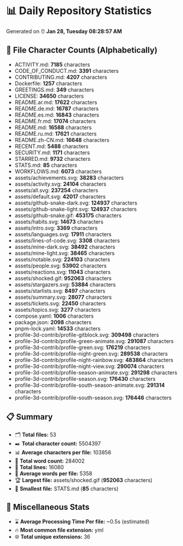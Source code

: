 # 📊 Daily Repository Statistics
Generated on ⏰ **Jan 28, Tuesday 08:28:57 AM**

## 📂 File Character Counts (Alphabetically)
- ACTIVITY.md: **7185** characters
- CODE_OF_CONDUCT.md: **3391** characters
- CONTRIBUTING.md: **4207** characters
- Dockerfile: **1257** characters
- GREETINGS.md: **349** characters
- LICENSE: **34650** characters
- README.ar.md: **17622** characters
- README.de.md: **16787** characters
- README.es.md: **16843** characters
- README.fr.md: **17074** characters
- README.md: **16588** characters
- README.ru.md: **17621** characters
- README.zh-CN.md: **16648** characters
- RECENT.md: **5488** characters
- SECURITY.md: **1171** characters
- STARRED.md: **9732** characters
- STATS.md: **85** characters
- WORKFLOWS.md: **6073** characters
- assets/achievements.svg: **38283** characters
- assets/activity.svg: **24104** characters
- assets/all.svg: **237254** characters
- assets/default.svg: **42017** characters
- assets/github-snake-dark.svg: **124937** characters
- assets/github-snake-light.svg: **124937** characters
- assets/github-snake.gif: **453175** characters
- assets/habits.svg: **14673** characters
- assets/intro.svg: **3369** characters
- assets/languages.svg: **17911** characters
- assets/lines-of-code.svg: **3308** characters
- assets/mine-dark.svg: **38492** characters
- assets/mine-light.svg: **38465** characters
- assets/notable.svg: **224103** characters
- assets/people.svg: **53902** characters
- assets/reactions.svg: **11043** characters
- assets/shocked.gif: **952063** characters
- assets/stargazers.svg: **53884** characters
- assets/starlists.svg: **8497** characters
- assets/summary.svg: **28077** characters
- assets/tickets.svg: **22450** characters
- assets/topics.svg: **3277** characters
- compose.yaml: **1006** characters
- package.json: **2098** characters
- pnpm-lock.yaml: **14533** characters
- profile-3d-contrib/profile-gitblock.svg: **309498** characters
- profile-3d-contrib/profile-green-animate.svg: **291087** characters
- profile-3d-contrib/profile-green.svg: **176219** characters
- profile-3d-contrib/profile-night-green.svg: **289538** characters
- profile-3d-contrib/profile-night-rainbow.svg: **483864** characters
- profile-3d-contrib/profile-night-view.svg: **290074** characters
- profile-3d-contrib/profile-season-animate.svg: **291298** characters
- profile-3d-contrib/profile-season.svg: **176430** characters
- profile-3d-contrib/profile-south-season-animate.svg: **291314** characters
- profile-3d-contrib/profile-south-season.svg: **176446** characters

## 📋 Summary
- 🗂️ **Total files:** 53
- ✒️ **Total character count:** 5504397
- 📊 **Average characters per file:** 103856
- 📝 **Total word count:** 284002
- 🧾 **Total lines:** 16080
- 📐 **Average words per file:** 5358
- 🏆 **Largest file:** assets/shocked.gif (**952063** characters)
- 🥉 **Smallest file:** STATS.md (**85** characters)

## 🌟 Miscellaneous Stats
- ⌛ **Average Processing Time Per file:** ~0.5s (estimated)
- 🔥 **Most common file extension:** yml
- 🌐 **Total unique extensions:** 36
